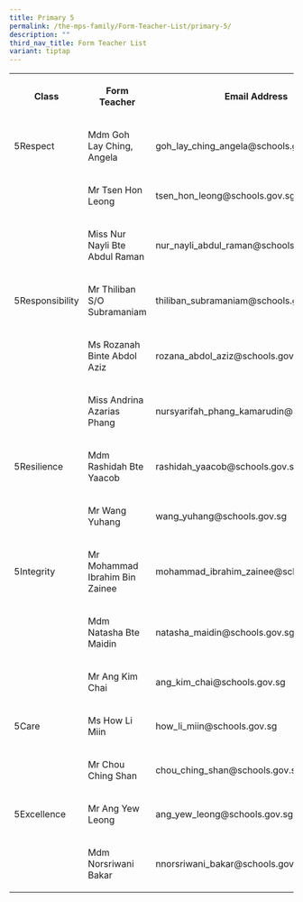 ```yaml
---
title: Primary 5
permalink: /the-mps-family/Form-Teacher-List/primary-5/
description: ""
third_nav_title: Form Teacher List
variant: tiptap
---
```

<table><tbody><tr><th rowspan="1" colspan="1"><p>Class</p></th><th rowspan="1" colspan="1"><p>Form Teacher</p></th><th rowspan="1" colspan="1"><p>Email Address</p></th></tr><tr><td rowspan="1" colspan="1"><p>5Respect</p></td><td rowspan="1" colspan="1"><p>Mdm Goh Lay Ching, Angela</p></td><td rowspan="1" colspan="1"><p>goh_lay_ching_angela@schools.gov.sg</p></td></tr><tr><td rowspan="1" colspan="1"><p></p></td><td rowspan="1" colspan="1"><p>Mr Tsen Hon Leong</p></td><td rowspan="1" colspan="1"><p>tsen_hon_leong@schools.gov.sg</p></td></tr><tr><td rowspan="1" colspan="1"><p></p></td><td rowspan="1" colspan="1"><p>Miss Nur Nayli Bte Abdul Raman</p></td><td rowspan="1" colspan="1"><p>nur_nayli_abdul_raman@schools.gov.sg</p></td></tr><tr><td rowspan="1" colspan="1"><p>5Responsibility</p></td><td rowspan="1" colspan="1"><p>Mr Thiliban S/O Subramaniam</p></td><td rowspan="1" colspan="1"><p>thiliban_subramaniam@schools.gov.sg</p></td></tr><tr><td rowspan="1" colspan="1"><p></p></td><td rowspan="1" colspan="1"><p>Ms Rozanah Binte Abdol Aziz</p></td><td rowspan="1" colspan="1"><p>rozana_abdol_aziz@schools.gov.sg</p></td></tr><tr><td rowspan="1" colspan="1"><p></p></td><td rowspan="1" colspan="1"><p>Miss Andrina Azarias Phang</p></td><td rowspan="1" colspan="1"><p>nursyarifah_phang_kamarudin@schools.gov.sg</p></td></tr><tr><td rowspan="1" colspan="1"><p>5Resilience</p></td><td rowspan="1" colspan="1"><p>Mdm Rashidah Bte Yaacob</p></td><td rowspan="1" colspan="1"><p>rashidah_yaacob@schools.gov.sg</p></td></tr><tr><td rowspan="1" colspan="1"><p></p></td><td rowspan="1" colspan="1"><p>Mr Wang Yuhang</p></td><td rowspan="1" colspan="1"><p>wang_yuhang@schools.gov.sg</p></td></tr><tr><td rowspan="1" colspan="1"><p>5Integrity</p></td><td rowspan="1" colspan="1"><p>Mr Mohammad Ibrahim Bin Zainee</p></td><td rowspan="1" colspan="1"><p>mohammad_ibrahim_zainee@schools.gov.sg</p></td></tr><tr><td rowspan="1" colspan="1"><p></p></td><td rowspan="1" colspan="1"><p>Mdm Natasha Bte Maidin</p></td><td rowspan="1" colspan="1"><p>natasha_maidin@schools.gov.sg</p></td></tr><tr><td rowspan="1" colspan="1"><p></p></td><td rowspan="1" colspan="1"><p>Mr Ang Kim Chai</p></td><td rowspan="1" colspan="1"><p>ang_kim_chai@schools.gov.sg</p></td></tr><tr><td rowspan="1" colspan="1"><p>5Care</p></td><td rowspan="1" colspan="1"><p>Ms How Li Miin</p></td><td rowspan="1" colspan="1"><p>how_li_miin@schools.gov.sg</p></td></tr><tr><td rowspan="1" colspan="1"><p></p></td><td rowspan="1" colspan="1"><p>Mr Chou Ching Shan</p></td><td rowspan="1" colspan="1"><p>chou_ching_shan@schools.gov.sg</p></td></tr><tr><td rowspan="1" colspan="1"><p>5Excellence</p></td><td rowspan="1" colspan="1"><p>Mr Ang Yew Leong</p></td><td rowspan="1" colspan="1"><p>ang_yew_leong@schools.gov.sg</p></td></tr><tr><td rowspan="1" colspan="1"><p></p></td><td rowspan="1" colspan="1"><p>Mdm Norsriwani Bakar</p></td><td rowspan="1" colspan="1"><p>nnorsriwani_bakar@schools.gov.sg</p></td></tr></tbody></table><p></p>